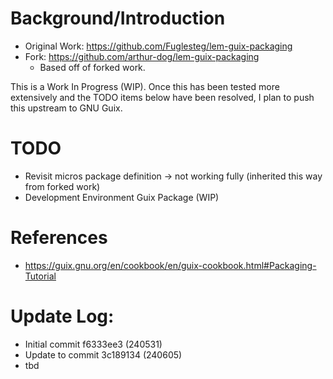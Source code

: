 # Background/Introduction

- Original Work: https://github.com/Fuglesteg/lem-guix-packaging
- Fork: https://github.com/arthur-dog/lem-guix-packaging
  - Based off of forked work.

This is a Work In Progress (WIP). Once this has been tested more extensively and the TODO items
below have been resolved, I plan to push this upstream to GNU Guix.

# TODO
- Revisit micros package definition -> not working fully (inherited this way from forked work)
- Development Environment Guix Package (WIP)

# References
- https://guix.gnu.org/en/cookbook/en/guix-cookbook.html#Packaging-Tutorial

# Update Log:

- Initial commit f6333ee3 (240531)
- Update to commit 3c189134 (240605)
- tbd
